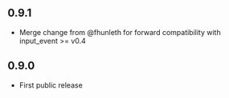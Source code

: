 ## 0.9.1

* Merge change from @fhunleth for forward compatibility with input_event >= v0.4

## 0.9.0

* First public release